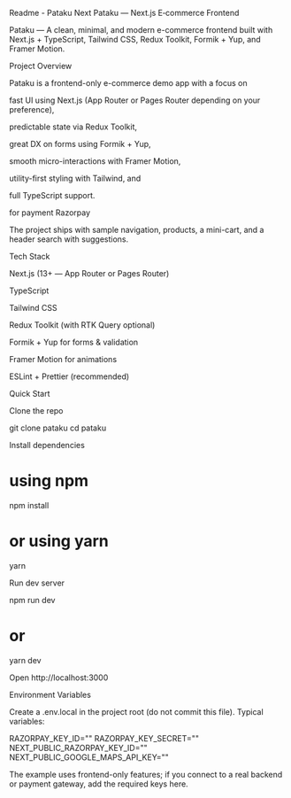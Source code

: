 Readme - Pataku Next
Pataku — Next.js E‑commerce Frontend

Pataku — A clean, minimal, and modern e-commerce frontend built with Next.js + TypeScript, Tailwind CSS, Redux Toolkit, Formik + Yup, and Framer Motion.

Project Overview

Pataku is a frontend-only e-commerce demo app with a focus on

fast UI using Next.js (App Router or Pages Router depending on your preference),

predictable state via Redux Toolkit,

great DX on forms using Formik + Yup,

smooth micro-interactions with Framer Motion,

utility-first styling with Tailwind, and

full TypeScript support.

for payment Razorpay

The project ships with sample navigation, products, a mini-cart, and a header search with suggestions.

Tech Stack

Next.js (13+ — App Router or Pages Router)

TypeScript

Tailwind CSS

Redux Toolkit (with RTK Query optional)

Formik + Yup for forms & validation

Framer Motion for animations

ESLint + Prettier (recommended)


Quick Start

Clone the repo

git clone  pataku
cd pataku

Install dependencies

# using npm
npm install
# or using yarn
yarn

Run dev server

npm run dev
# or
yarn dev

Open http://localhost:3000

Environment Variables

Create a .env.local in the project root (do not commit this file). Typical variables:



RAZORPAY_KEY_ID=""
RAZORPAY_KEY_SECRET=""
NEXT_PUBLIC_RAZORPAY_KEY_ID=""
NEXT_PUBLIC_GOOGLE_MAPS_API_KEY=""

The example uses frontend-only features; if you connect to a real backend or payment gateway, add the required keys here.
